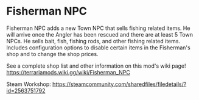 # Fisherman NPC

Fisherman NPC adds a new Town NPC that sells fishing related items. He will arrive once the Angler has been rescued and there are at least 5 Town NPCs.
He sells bait, fish, fishing rods, and other fishing related items.
Includes configuration options to disable certain items in the Fisherman's shop and to change the shop prices.

See a complete shop list and other information on this mod's wiki page!
https://terrariamods.wiki.gg/wiki/Fisherman_NPC

Steam Workshop: https://steamcommunity.com/sharedfiles/filedetails/?id=2563751792